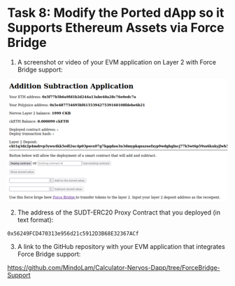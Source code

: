 # Task 8: Modify the Ported dApp so it Supports Ethereum Assets via Force Bridge

1) A screenshot or video of your EVM application on Layer 2 with Force Bridge support:

![](./forcebridge.png)

2) The address of the SUDT-ERC20 Proxy Contract that you deployed (in text format):
```
0x56249FCD470313e956d21c5912D3B68E32367ACf
```

3) A link to the GitHub repository with your EVM application that integrates Force Bridge support:

https://github.com/MindoLam/Calculator-Nervos-Dapp/tree/ForceBridge-Support
